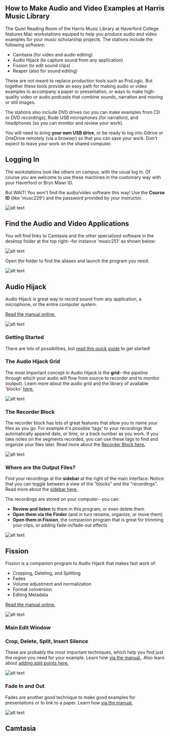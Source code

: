 ## How to Make Audio and Video Examples at Harris Music Library
The Quiet Reading Room of the Harris Music Library at Haverford College features Mac workstations equiped to help you produce audio and video examples for your music scholarship projects.  The stations include the following software:

* Camtasia (for video and audio editing)
* Audio Hijack (to capture sound from any application)
* Fission (to edit sound clips)
* Reaper (also for sound editing)

These are not meant to replace production tools such as ProLogic.  But together these tools provide an easy path for making audio or video examples to accompany a paper or presentation, or ways to make high-quality video or audio podcasts that combine sounds, narration and moving or still images.

The stations also include DVD drives (so you can make examples from CD or DVD recordings), Rode USB microphones (for narration), and headphones (so you can monitor and review your work).

You will need to bring **your own USB drive**, or be ready to log into Gdrive or OneDrive remotely (via a browser) so that you can save your work. Don't expect to leave your work on the shared computer.

## Logging In

The workstations look like others on campus, with the usual log in.  Of course you are welcome to use these machines in the customary way with your Haverford or Bryn Mawr ID. 

But WAIT! You won't find the audio/video software this way!  Use the **Course ID** (like 'musc229') and the password provided by your instructor.  

![alt text](images/00_home.png)

## Find the Audio and Video Applications

You will find links to Camtasia and the other specialized software in the desktop folder at the top right--for instance 'music251' as shown below:

![alt text](images/01_desktop.png)

Open the folder to find the aliases and launch the program you need:

![alt text](images/02_apps.png)

## Audio Hijack

Audio Hijack is great way to record sound from any application, a microphone, or the entire computer system.  

[Read the manual online.](https://rogueamoeba.com/support/manuals/audiohijack/)

![alt text](images/11_hj_manual.png)

### Getting Started

There are lots of possibilities, but [read this quick guide](https://rogueamoeba.com/support/manuals/audiohijack/?page=startingsimple) to get started!

### The Audio Hijack Grid

The most important concept in Audio Hijack is the **grid**--the pipeline through which your audio will flow from source to recorder and to monitor (output).  Learn more about the audio grid and the library of available 'blocks' [here.](https://rogueamoeba.com/support/manuals/audiohijack/?page=masteringsessions)

![alt text](images/12_HJ_Grid.png)

### The Recorder Block

The recorder block has lots of great features that allow you to name your files as you go.  For example it's possible 'tags' to your recordings that automatically append date, or time, or a track number as you work.  If you take notes on the segments recorded, you can use these tags to find and organize your files later. Read more about the [Recorder Block here.](https://rogueamoeba.com/support/manuals/audiohijack/?page=recorderblock)


![alt text](images/15_HJ_Rec_Block.png)

### Where are the Output Files?

Find your recordings at the **sidebar** at the right of the main interface. Notice that you can toggle between a view of the "blocks" and the "recordings". Read more about the [sidebar here.](https://rogueamoeba.com/support/manuals/audiohijack/?page=sidebarcontrols)

The recordings are stored on your computer--you can:

* **Review and listen** to them in this program, or even delete them
* **Open them via the Finder** (and in turn rename, organize, or move them)
* **Open them in Fission**, the companion program that is great for trimming your clips, or adding fade-in/fade-out effects

![alt text](images/14_hj_recs.png)


## Fission

Fission is a companion program to Audio Hijack that makes fast work of:

* Cropping, Deleting, and Splitting
* Fades
* Volume adjustment and normalization
* Format conversion
* Editing Metadata

[Read the manual online.](https://rogueamoeba.com/support/manuals/fission/?page=introduction)

![alt text](images/fiss_1.png)

### Main Edit Window



### Crop, Delete, Split, Insert Silence

These are probably the most important techniques, which help you find just the region you need for your example. Learn how [via the manual.](https://rogueamoeba.com/support/manuals/fission/?page=removingandadding).  Also learn about [adding split points here.](https://rogueamoeba.com/support/manuals/fission/?page=splitting)

![alt text](images/fiss_4.png)

### Fade In and Out

Fades are another good technique to make good examples for presentations or to link to a paper. Learn how [via the manual.](https://rogueamoeba.com/support/manuals/fission/?page=volumeadjustment)

![alt text](images/fiss_5.png)

## Camtasia

